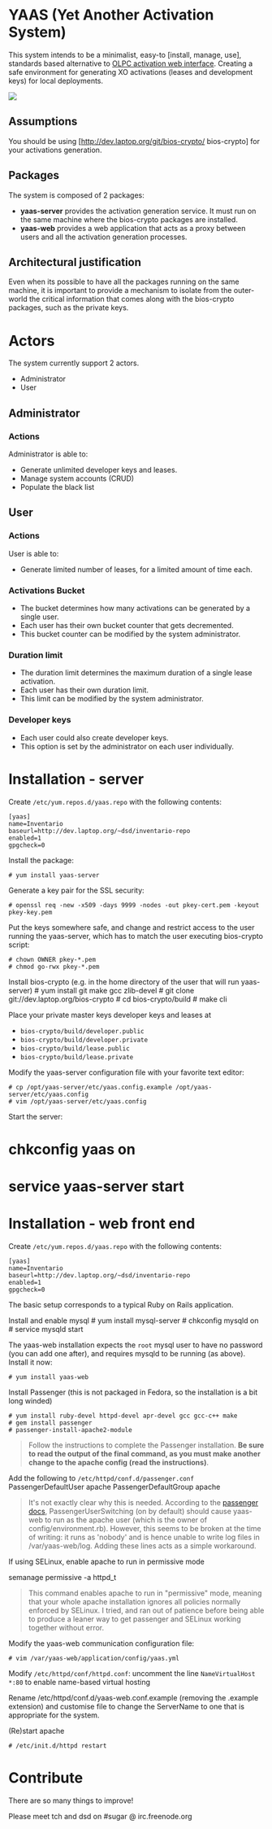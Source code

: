 # YAAS (Yet Another Activation System) #

This system intends to be a minimalist, easy-to [install, manage, use], standards based alternative to <a href="http://activation.laptop.org">OLPC activation web interface</a>. Creating a safe environment for generating XO activations (leases and development keys) for local deployments.

<img src="http://wiki.paraguayeduca.org/images/c/cc/Schema.png" />

## Assumptions

You should be using [http://dev.laptop.org/git/bios-crypto/ bios-crypto] for your activations generation.

## Packages
The system is composed of 2 packages:

* **yaas-server** provides the activation generation service. It must run on the same machine where the bios-crypto packages are installed.
* **yaas-web** provides a web application that acts as a proxy between users and all the activation generation processes.

## Architectural justification
Even when its possible to have all the packages running on the same machine, it is important to provide a mechanism to isolate from the outer-world the critical information that comes along with the bios-crypto packages, such as the private keys.

# Actors
The system currently support 2 actors.

* Administrator
* User

## Administrator
### Actions
Administrator is able to:

* Generate unlimited developer keys and leases.
* Manage system accounts (CRUD)
* Populate the black list

## User
### Actions
User is able to:

* Generate limited number of leases, for a limited amount of time each.

### Activations Bucket
* The bucket determines how many activations can be generated by a single user.
* Each user has their own bucket counter that gets decremented.
* This bucket counter can be modified by the system administrator.

### Duration limit
* The duration limit determines the maximum duration of a single lease activation. 
* Each user has their own duration limit. 
* This limit can be modified by the system administrator.

### Developer keys
* Each user could also create developer keys.
* This option is set by the administrator on each user individually.

# Installation - server

Create `/etc/yum.repos.d/yaas.repo` with the following contents:

    [yaas]
    name=Inventario
    baseurl=http://dev.laptop.org/~dsd/inventario-repo
    enabled=1
    gpgcheck=0

Install the package:

    # yum install yaas-server

Generate a key pair for the SSL security:

    # openssl req -new -x509 -days 9999 -nodes -out pkey-cert.pem -keyout pkey-key.pem

Put the keys somewhere safe, and change and restrict access to the user running the yaas-server, which has to match the user executing bios-crypto script:

    # chown OWNER pkey-*.pem
    # chmod go-rwx pkey-*.pem

Install bios-crypto (e.g. in the home directory of the user that will run yaas-server)
    # yum install git make gcc zlib-devel
    # git clone git://dev.laptop.org/bios-crypto
    # cd bios-crypto/build
    # make cli

Place your private master keys developer keys and leases at

* `bios-crypto/build/developer.public`
* `bios-crypto/build/developer.private`
* `bios-crypto/build/lease.public`
* `bios-crypto/build/lease.private`

Modify the yaas-server configuration file with your favorite text editor:

    # cp /opt/yaas-server/etc/yaas.config.example /opt/yaas-server/etc/yaas.config
    # vim /opt/yaas-server/etc/yaas.config

Start the server:

   # chkconfig yaas on
   # service yaas-server start

# Installation - web front end #

Create `/etc/yum.repos.d/yaas.repo` with the following contents:

    [yaas]
    name=Inventario
    baseurl=http://dev.laptop.org/~dsd/inventario-repo
    enabled=1
    gpgcheck=0

The basic setup corresponds to a typical Ruby on Rails application.

Install and enable mysql
    # yum install mysql-server
    # chkconfig mysqld on
    # service mysqld start

The yaas-web installation expects the `root` mysql user to have no password (you can add one after), and requires mysqld to be running (as above). Install it now:

    # yum install yaas-web

Install Passenger (this is not packaged in Fedora, so the installation is a bit long winded)

    # yum install ruby-devel httpd-devel apr-devel gcc gcc-c++ make
    # gem install passenger
    # passenger-install-apache2-module

> Follow the instructions to complete the Passenger installation. **Be sure to read the output of the final command, as you must make another change to the apache config (read the instructions)**.

Add the following to `/etc/httpd/conf.d/passenger.conf`
    PassengerDefaultUser apache
    PassengerDefaultGroup apache
> It's not exactly clear why this is needed. According to the <a href="http://www.modrails.com/documentation/Users%20guide%20Apache.html#PassengerUserSwitching">passenger docs</a>, PassengerUserSwitching (on by default) should cause yaas-web to run as the apache user (which is the owner of config/environment.rb). However, this seems to be broken at the time of writing: it runs as 'nobody' and is hence unable to write log files in /var/yaas-web/log. Adding these lines acts as a simple workaround.

If using SELinux, enable apache to run in permissive mode

 semanage permissive -a httpd_t

>This command enables apache to run in "permissive" mode, meaning that your whole apache installation ignores all policies normally enforced by SELinux. I tried, and ran out of patience before being able to produce a leaner way to get passenger and SELinux working together without error.

Modify the yaas-web communication configuration file:

    # vim /var/yaas-web/application/config/yaas.yml

Modify `/etc/httpd/conf/httpd.conf`: uncomment the line `NameVirtualHost *:80` to enable name-based virtual hosting 

Rename /etc/httpd/conf.d/yaas-web.conf.example (removing the .example extension) and customise file to change the ServerName to one that is appropriate for the system.

(Re)start apache

    # /etc/init.d/httpd restart

# Contribute #

There are so many things to improve!

Please meet tch and dsd on #sugar @ irc.freenode.org
